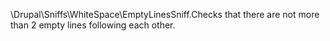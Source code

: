 \Drupal\Sniffs\WhiteSpace\EmptyLinesSniff.Checks that there are not more than 2 empty lines following each other.